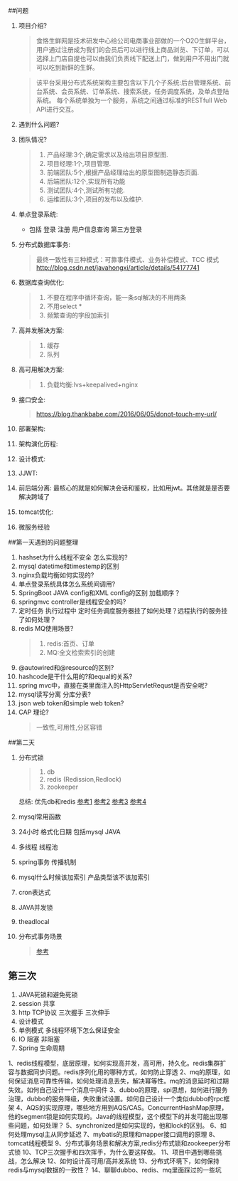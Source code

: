 ##问题

1. 项目介绍?
	> 食恪生鲜网是技术研发中心给公司电商事业部做的一个O2O生鲜平台，用户通过注册成为我们的会员后可以进行线上商品浏览、下订单，可以选择上门店自提也可以由我们负责线下配送上门，做到用户不用出门就可以吃到新鲜的生鲜。

	> 该平台采用分布式系统架构主要包含以下几个子系统:后台管理系统、前台系统、会员系统、订单系统、搜索系统，任务调度系统，及单点登陆系统。
	每个系统单独为一个服务，系统之间通过标准的RESTfull Web API进行交互。
2. 遇到什么问题?
	
3. 团队情况?
	> 1. 产品经理:3个,确定需求以及给出项目原型图.
	> 2. 项目经理:1个,项目管理.
	> 3. 前端团队:5个,根据产品经理给出的原型图制造静态页面.
	> 4. 后端团队:12个,实现所有功能
	> 5. 测试团队:4个,测试所有功能.
	> 6. 运维团队:3个,项目的发布以及维护.
4. 单点登录系统:
	- 包括 登录 注册 用户信息查询 第三方登录
5. 分布式数据库事务:
	>最终一致性有三种模式：可靠事件模式、业务补偿模式、TCC 模式
	>http://blog.csdn.net/javahongxi/article/details/54177741
6. 数据库查询优化:
 	>1. 不要在程序中循环查询，能一条sql解决的不用两条
	>2. 不用select *
	>3. 频繁查询的字段加索引
7. 高并发解决方案:
	>1. 缓存
	>2. 队列
8. 高可用解决方案:
	>1. 负载均衡:lvs+keepalived+nginx

9. 接口安全:
	> https://blog.thankbabe.com/2016/06/05/donot-touch-my-url/

10. 部署架构:

11. 架构演化历程:

12. 设计模式:

13. JJWT:

14. 前后端分离:
最核心的就是如何解决会话和鉴权，比如用jwt。其他就是是否要解决跨域了

15. tomcat优化:
16. 微服务经验

##第一天遇到的问题整理

1. hashset为什么线程不安全 怎么实现的?
2. mysql datetime和timestemp的区别
3. nginx负载均衡如何实现的?
4. 单点登录系统具体怎么系统间调用?
5. SpringBoot JAVA config和XML config的区别 加载顺序？
6. springmvc controller是线程安全的吗?
7. 定时任务 执行过程中 定时任务调度服务器挂了如何处理？远程执行的服务挂了如何处理？
8. redis  MQ使用场景?
	>1. redis:首页、订单
	>2. MQ:全文检索索引的创建
9. @autowired和@resource的区别?
10. hashcode是干什么用的?和equal的关系?
11. spring mvc中，直接在类里面注入的HttpServletRequst是否安全呢?
12. mysql读写分离  分库分表?
13. json web token和simple web token?
14. CAP 理论?
	>一致性,可用性,分区容错

##第二天

1. 分布式锁
	>1. db
	>2. redis  (Redission,Redlock)
	>3. zookeeper
	
	总结: 优先db和redis [参考1](http://www.jianshu.com/p/c2b4aa7a12f1)
	[参考2](http://www.hollischuang.com/archives/1716)
	[参考3](http://rdc.gleasy.com/%E4%B8%A4%E7%A7%8D%E5%88%86%E5%B8%83%E5%BC%8F%E9%94%81%E5%AE%9E%E7%8E%B0%E6%96%B9%E6%A1%881.html)
	[参考4](http://rdc.gleasy.com/%E4%B8%A4%E7%A7%8D%E5%88%86%E5%B8%83%E5%BC%8F%E9%94%81%E5%AE%9E%E7%8E%B0%E6%96%B9%E6%A1%882.html)
2. mysql常用函数
3. 24小时 格式化日期 包括mysql JAVA
4. 多线程  线程池
5. spring事务 传播机制
6. mysql什么时候该加索引  产品类型该不该加索引
7. cron表达式
8. JAVA并发锁
9. theadlocal
10. 分布式事务场景
	>[参考](http://www.roncoo.com/article/detail/124243)

## 第三次

1. JAVA死锁和避免死锁
2. session 共享
3. http  TCP协议 三次握手 三次伸手
4. 设计模式
5. 单例模式  多线程环境下怎么保证安全
6. IO 阻塞 非阻塞
7. Spring 生命周期


1、redis线程模型，底层原理，如何实现高并发，高可用，持久化。redis集群扩容与数据同步问题。redis序列化用的哪种方式，如何防止穿透
2、mq的原理，如何保证消息可靠性传输，如何处理消息丢失，解决幂等性。mq的消息延时和过期失效。如何自己设计一个消息中间件
3、dubbo的原理，spi思想，如何进行服务治理，dubbo的服务降级，失败重试设置。如何自己设计一个类似dubbo的rpc框架
4、AQS的实现原理，哪些地方用到AQS/CAS。ConcurrentHashMap原理，他的segment锁是如何实现的。Java的线程模型，这个模型下的并发可能出现哪些问题，如何处理？
5、synchronized是如何实现的，他和lock的区别。
6、如何处理mysql主从同步延迟
7、mybatis的原理和mapper接口调用的原理
8、tomcat线程模型
9、分布式事务场景和解决方案,redis分布式锁和zookeeper分布式锁
10、TCP三次握手和四次挥手，为什么要这样做。
11、项目中遇到哪些挑战，怎么解决
12、如何设计高可用/高并发系统
13、分布式环境下，如何保持redis与mysql数据的一致性？
14、聊聊dubbo、redis、mq里面踩过的一些坑